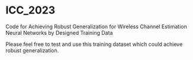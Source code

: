 # ICC_2023
Code for Achieving Robust Generalization for Wireless Channel Estimation Neural Networks by Designed Training Data

Please feel free to test and use this training dataset which could achieve robust generalization. 
